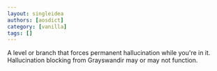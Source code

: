 ```yaml
---
layout: singleidea
authors: [aosdict]
category: [vanilla]
tags: []
---
```

A level or branch that forces permanent hallucination while you're in it. Hallucination blocking from Grayswandir may or may not function.

